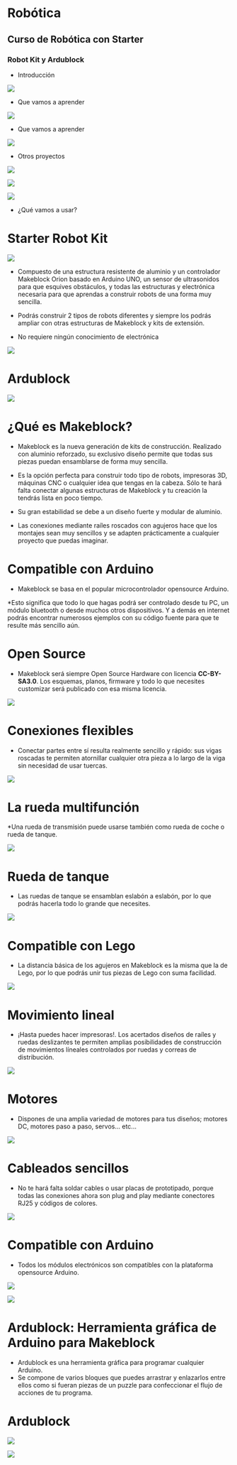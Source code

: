 # Robótica

## Curso de Robótica con Starter

### Robot Kit y Ardublock

* Introducción

![](/img/img1.png)

* Que vamos a aprender

![](/img/img2.png)

* Que vamos a aprender

![](img/img3.png)

* Otros proyectos

![](/img/img4.png)

![](/img/img5.png)

![](/img/img6.png)

* ¿Qué vamos a usar?


# Starter Robot Kit

![](/img/img7.png)

* Compuesto de una estructura resistente de aluminio y un controlador Makeblock Orion basado
en Arduino UNO, un sensor de ultrasonidos para que esquives obstáculos, y todas las 
estructuras y electrónica necesaria para que aprendas a construir robots de una forma muy sencilla.

* Podrás construir 2 tipos de robots diferentes y siempre los podrás ampliar con otras estructuras
de Makeblock y kits de extensión.

* No requiere ningún conocimiento de electrónica

![](/img/img8.png)


# Ardublock

![](/img/img9.png)


# ¿Qué es Makeblock?

* Makeblock es la nueva generación de kits de construcción.
Realizado con aluminio reforzado, su exclusivo diseño permite que
todas sus piezas puedan ensamblarse de forma muy sencilla.

* Es la opción perfecta para construir todo tipo de robots, impresoras 3D, máquinas 
CNC o cualquier idea que tengas en la cabeza. Sólo te hará falta conectar algunas 
estructuras de Makeblock y tu creación la tendrás lista en poco tiempo.

* Su gran estabilidad se debe a un diseño fuerte y modular de aluminio.

* Las conexiones mediante raíles roscados con agujeros hace que los montajes 
sean muy sencillos y se adapten prácticamente a cualquier proyecto que puedas imaginar.


# Compatible con Arduino

* Makeblock se basa en el popular microcontrolador opensource Arduino.

*Esto significa que todo lo que hagas podrá ser controlado desde tu PC, un 
módulo bluetooth o desde muchos otros dispositivos. Y a demás en internet podrás encontrar
numerosos ejemplos con su código fuente para que te resulte más sencillo aún.


# Open Source

* Makeblock será siempre Open Source Hardware con licencia **CC-BY-SA3.0**. Los
esquemas, planos, firmware y todo lo que necesites customizar será publicado con 
esa misma licencia.

![](/img/img10.png)


# Conexiones flexibles

* Conectar partes entre sí resulta realmente sencillo y rápido: sus vigas roscadas te
permiten atornillar cualquier otra pieza a lo largo de la viga sin necesidad de usar tuercas.

![](/img/img11.png)


# La rueda multifunción

*Una rueda de transmisión puede usarse también como rueda de coche o rueda de
tanque.

![](/img/img12.png)


# Rueda de tanque

* Las ruedas de tanque se ensamblan eslabón a eslabón, por lo que podrás hacerla 
todo lo grande que necesites.

![](/img/img13.png)


# Compatible con Lego

* La distancia básica de los agujeros en Makeblock es la misma que la de Lego, por lo
que podrás unir tus piezas de Lego con suma facilidad.

![](/img/img14.png)

# Movimiento lineal

* ¡Hasta puedes hacer impresoras!. Los acertados diseños de raíles y ruedas
deslizantes te permiten amplias posibilidades de construcción de movimientos líneales
controlados por ruedas y correas de distribución.

![](/img/img15.png)


# Motores

* Dispones de una amplia variedad de
motores para tus diseños; motores DC,
motores paso a paso, servos... etc...

![](img/img16.png)


# Cableados sencillos

* No te hará falta soldar cables o usar placas de prototipado, porque todas las
conexiones ahora son plug and play mediante conectores RJ25 y códigos de colores.

![](/img/img17.png)


# Compatible con Arduino

* Todos los módulos electrónicos son compatibles con la plataforma opensource Arduino.

![](/img/img18.png)

![](/img/img19.png)


# Ardublock: Herramienta gráfica de Arduino para Makeblock

* Ardublock es una herramienta gráfica para programar cualquier Arduino.
* Se compone de varios bloques que puedes arrastrar y enlazarlos entre 
ellos como si fueran piezas de un puzzle para confeccionar el flujo de 
acciones de tu programa.

# Ardublock

![](/img/img20.png)


![](/img/img21.png)

